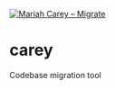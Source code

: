 [![Mariah Carey – Migrate](https://user-images.githubusercontent.com/4231003/127988595-2789848d-d8d9-4608-9f65-6b59925bd73f.jpeg)](https://open.spotify.com/track/6JTWpLuDTujTnBaNjEHydI?si=2271fa029211424e)

# carey
Codebase migration tool
